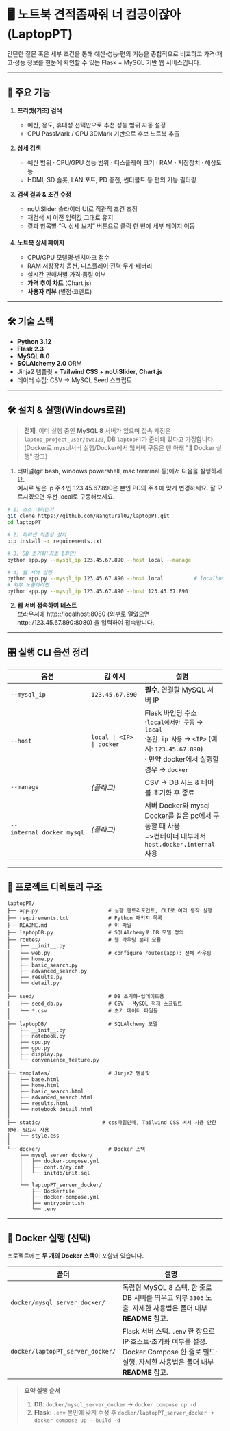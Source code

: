 # 🖥️ 노트북 견적좀짜줘 너 컴공이잖아 (LaptopPT)

간단한 질문 혹은 세부 조건을 통해 예산·성능·편의 기능을 종합적으로 비교하고
가격·재고·성능 정보를 한눈에 확인할 수 있는 Flask + MySQL 기반 웹 서비스입니다.

---

## 📌 주요 기능

1. **프리셋(기초) 검색**

   * 예산, 용도, 휴대성 선택만으로 추천 성능 범위 자동 설정
   * CPU PassMark / GPU 3DMark 기반으로 후보 노트북 추출

2. **상세 검색**

   * 예산 범위 · CPU/GPU 성능 범위 · 디스플레이 크기 · RAM · 저장장치 · 해상도 등
   * HDMI, SD 슬롯, LAN 포트, PD 충전, 썬더볼트 등 편의 기능 필터링

3. **검색 결과 & 조건 수정**

   * noUiSlider 슬라이더 UI로 직관적 조건 조정
   * 재검색 시 이전 입력값 그대로 유지
   * 결과 항목별 “🔍 상세 보기” 버튼으로 클릭 한 번에 세부 페이지 이동

4. **노트북 상세 페이지**

   * CPU/GPU 모델명·벤치마크 점수
   * RAM·저장장치 옵션, 디스플레이·전력·무게·배터리
   * 실시간 판매처별 가격·품절 여부
   * **가격 추이 차트** (Chart.js)
   * **사용자 리뷰** (별점·코멘트)

---

## 🛠️ 기술 스택

* **Python 3.12**
* **Flask 2.3**
* **MySQL 8.0** 
* **SQLAlchemy 2.0** ORM
* Jinja2 템플릿 + **Tailwind CSS** + **noUiSlider**, **Chart.js**
* 데이터 수집: CSV → MySQL Seed 스크립트

---

## 🛠️ 설치 & 실행(Windows로컬)

> **전제**: 이미 실행 중인 **MySQL 8** 서버가 있으며 접속 계정은 `laptop_project_user/qwe123`, DB `laptopPT`가 준비돼 있다고 가정합니다.   
> (Docker로 mysql서버 실행/Docker에서 웹서버 구동은 맨 아래 "🐳 Docker 실행" 참고)  

1. 터미널(git bash, windows powershell, mac terminal 등)에서 다음을 실행하세요.    
예시로 넣은 ip 주소인 123.45.67.890은 본인 PC의 주소에 맞게 변경하세요. 잘 모르시겠으면 우선 local로 구동해보세요.

```bash
# 1) 소스 내려받기
git clone https://github.com/Nangtural02/laptopPT.git
cd laptopPT

# 2) 파이썬 의존성 설치
pip install -r requirements.txt

# 3) DB 초기화(최초 1회만)
python app.py --mysql_ip 123.45.67.890 --host local --manage

# 4) 웹 서버 실행
python app.py --mysql_ip 123.45.67.890 --host local          # localhost 전용
# 외부 노출하려면
python app.py --mysql_ip 123.45.67.890 --host 123.45.67.890 
```

2. **웹 서버 접속하여 테스트**    
   브라우저에 http::/localhost:8080 (외부로 열었으면 http::/123.45.67.890:8080) 을 입력하여 접속합니다.

---

## 🎛️ 실행 CLI 옵션 정리

| 옵션                        | 값 예시                      | 설명                                                                                                                            |
| ------------------------- |---------------------------|-------------------------------------------------------------------------------------------------------------------------------|
| `--mysql_ip`              | `123.45.67.890`           | **필수**. 연결할 MySQL 서버 IP                                                                                                       |
| `--host`                  | `local \| <IP> \| docker` | Flask 바인딩 주소 <br>·`local에서만 구동` → `local` <br>·`본인 ip 사용` → `<IP>` (예시: `123.45.67.890`)  <br>· 만약 docker에서 실행할 경우 → `docker` |
| `--manage`                | *(플래그)*                   | CSV → DB 시드 & 테이블 초기화 후 종료                                                                                                    |
| `--internal_docker_mysql` | *(플래그)*                   | 서버 Docker와 mysql Docker를 같은 pc에서 구동할 때 사용<br> =>컨테이너 내부에서 `host.docker.internal` 사용                                           |


---

## 🔧 프로젝트 디렉토리 구조 

```text
laptopPT/
├── app.py                       # 실행 엔트리포인트, CLI로 여러 동작 실행
├── requirements.txt             # Python 패키지 목록
├── README.md                    # 이 파일
├── laptopDB.py                  # SQLAlchemy로 DB 모델 정의
├── routes/                      # 웹 라우팅 분리 모듈
│   ├── __init__.py
│   └── web.py                   # configure_routes(app): 전체 라우팅
│   ├── home.py
│   ├── basic_search.py
│   ├── advanced_search.py
│   ├── results.py
│   └── detail.py
│
├── seed/                        # DB 초기화·업데이트용
│   ├── seed_db.py               # CSV → MySQL 적재 스크립트
│   └── *.csv                    # 초기 데이터 파일들
│
├── laptopDB/                    # SQLAlchemy 모델
│   ├── __init__.py
│   ├── notebook.py
│   ├── cpu.py
│   ├── gpu.py
│   ├── display.py
│   └── convenience_feature.py
│
├── templates/                   # Jinja2 템플릿
│   ├── base.html
│   ├── home.html
│   ├── basic_search.html
│   ├── advanced_search.html
│   ├── results.html
│   └── notebook_detail.html
│
├── static/                    # css파일인데, Tailwind CSS 써서 사용 안한 상태. 필요시 사용
│   └── style.css
│
└── docker/                      # Docker 스택
    ├── mysql_server_docker/
    │   ├── docker-compose.yml
    │   ├── conf.d/my.cnf
    │   └── initdb/init.sql
    │
    └── laptopPT_server_docker/
        ├── Dockerfile
        ├── docker-compose.yml
        ├── entrypoint.sh
        └── .env
```

---

## 🐳 Docker 실행 (선택)

프로젝트에는 **두 개의 Docker 스택**이 포함돼 있습니다.

| 폴더                               | 설명                                                                                                    |
| -------------------------------- | ----------------------------------------------------------------------------------------------------- |
| `docker/mysql_server_docker/`    | 독립형 MySQL 8 스택. 한 줄로 DB 서버를 띄우고 외부 `3306` 노출. 자세한 사용법은 폴더 내부 **README** 참고.                           |
| `docker/laptopPT_server_docker/` | Flask 서버 스택. `.env` 한 장으로 IP·호스트·초기화 여부를 설정. Docker Compose 한 줄로 빌드·실행. 자세한 사용법은 폴더 내부 **README** 참고. |

> **요약 실행 순서**
>
> 1. **DB**: `docker/mysql_server_docker` → `docker compose up -d`
> 2. **Flask**: `.env` 본인에 맞게 수정 후 `docker/laptopPT_server_docker` → `docker compose up --build -d`
